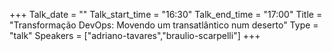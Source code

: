 +++
Talk_date = ""
Talk_start_time = "16:30"
Talk_end_time = "17:00"
Title = "Transformação DevOps: Movendo um transatlântico num deserto"
Type = "talk"
Speakers = ["adriano-tavares","braulio-scarpelli"]
+++


